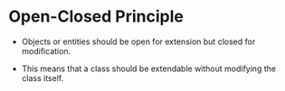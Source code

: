 # Open-Closed Principle

- Objects or entities should be open for extension but closed for modification.

- This means that a class should be extendable without modifying the class itself.
